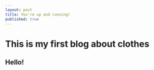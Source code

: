 ```yaml
---
layout: post
title: You're up and running!
published: true
---
```

# This is my first blog about clothes

## Hello!